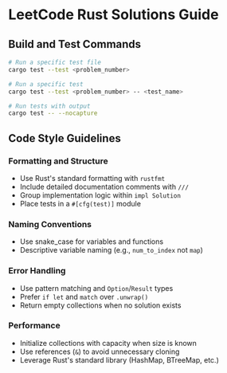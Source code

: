 # LeetCode Rust Solutions Guide

## Build and Test Commands

```bash
# Run a specific test file
cargo test --test <problem_number>

# Run a specific test
cargo test --test <problem_number> -- <test_name>

# Run tests with output
cargo test -- --nocapture
```

## Code Style Guidelines

### Formatting and Structure

- Use Rust's standard formatting with `rustfmt`
- Include detailed documentation comments with `///`
- Group implementation logic within `impl Solution`
- Place tests in a `#[cfg(test)]` module

### Naming Conventions

- Use snake_case for variables and functions
- Descriptive variable naming (e.g., `num_to_index` not `map`)

### Error Handling

- Use pattern matching and `Option`/`Result` types
- Prefer `if let` and `match` over `.unwrap()`
- Return empty collections when no solution exists

### Performance

- Initialize collections with capacity when size is known
- Use references (`&`) to avoid unnecessary cloning
- Leverage Rust's standard library (HashMap, BTreeMap, etc.)
